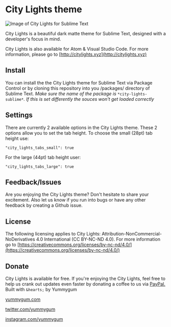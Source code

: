 # City Lights theme
![Image of City Lights for Sublime Text](http://citylights.xyz/assets/images/sublime/sublime-theme@2x.png)


City Lights is a beautiful dark matte theme for Sublime Text, designed with a developer's focus in mind.

City Lights is also available for Atom & Visual Studio Code. For more information, please go to
[http://citylights.xyz](http://citylights.xyz)

## Install

You can install the the City Lights theme for Sublime Text via Package Control or by cloning this repository into you /packages/ directory of Sublime Text.
*Make sure the name of the package is* `*city-lights-sublime*`*. If this is set differently the souces won't get loaded correctly*

## Settings

There are currently 2 available options in the City Lights theme. These 2 options allow you to set the tab height.
To choose the small (28pt) tab height use:

    "city_lights_tabs_small": true

For the large (44pt) tab height user:

    "city_lights_tabs_large": true


## Feedback/Issues

Are you enjoying the City Lights theme? Don't hesitate to share your excitement. Also let us know if you run into bugs or have any other feedback by creating a Github issue.

## License

The following licensing applies to City Lights: Attribution-NonCommercial-NoDerivatives 4.0 International (CC BY-NC-ND 4.0). For more information go to [https://creativecommons.org/licenses/by-nc-nd/4.0/](https://creativecommons.org/licenses/by-nc-nd/4.0/)

## Donate

City Lights is available for free. If you're enjoying the City Lights, feel free to help us crank out updates even faster by donating a coffee to us via [PayPal.](https://paypal.me/yummygum)
Built with `&hearts;` by Yummygum 

[yummygum.com](https://yummygum.com) 

[twitter.com/yummygum](https://twitter.com/yummygum) 

[instagram.com/yummygum](https://instagram.com/yummygum) 

